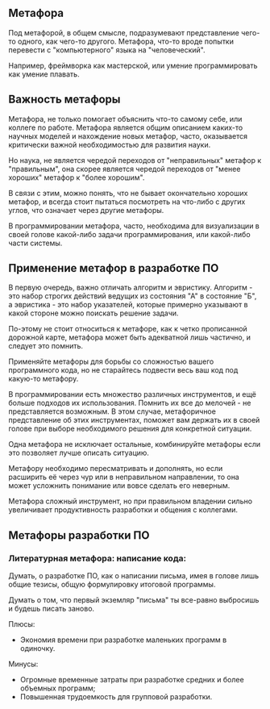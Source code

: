## Метафора

  Под метафорой, в общем смысле, подразумевают представление чего-то одного, как чего-то другого. Метафора, что-то вроде попытки перевести с "компьютерного" языка на "человеческий".

  Например, фреймворка как мастерской, или умение программировать как умение плавать.

## Важность метафоры

  Метафора, не только помогает объяснить что-то самому себе, или коллеге по работе. Метафора является общим описанием каких-то научных моделей и нахождение новых метафор, часто, оказывается критически важной необходимостью для развития науки.

  Но наука, не является чередой переходов от "неправильных" метафор к "правильным", она скорее является чередой переходов от "менее хороших" метафор к "более хорошим".

  В связи с этим, можно понять, что не бывает окончательно хороших метафор, и всегда стоит пытаться посмотреть на что-либо с других углов, что означает через другие метафоры.

  В программировании метафора, часто, необходима для визуализации в своей голове какой-либо задачи программирования, или какой-либо части системы. 

## Применение метафор в разработке ПО

  В первую очередь, важно отличать алгоритм и эвристику. Алгоритм - это набор строгих действий ведущих из состояния "А" в состояние "Б", а эвристика - это набор указателей, которые примерно указывают в какой стороне можно поискать решение задачи.

  По-этому не стоит относиться к метафоре, как к четко прописанной дорожной карте, метафора может быть адекватной лишь частично, и следует это помнить.

  Применяйте метафоры для борьбы со сложностью вашего программного кода, но не старайтесь подвести весь ваш код под какую-то метафору.

  В программировании есть множество различных инструментов, и ещё больше подходов их использования. Помнить их все до мелочей - не представляется возможным. В этом случае, метафоричное представление об этих инструментах, поможет вам держать их в своей голове при выборе необходимого решения для конкретной ситуации.

  Одна метафора не исключает остальные, комбинируйте метафоры если это позволяет лучше описать ситуацию.
  
  Метафору необходимо пересматривать и дополнять, но если расширить её через чур или в неправильном направлении, то она может усложнить понимание или вовсе сделать его неверным.

  Метафора сложный инструмент, но при правильном владении сильно увеличивает продуктивность разработки и общения с коллегами.

## Метафоры разработки ПО

### Литературная метафора: написание кода:

  Думать, о разработке ПО, как о написании письма, имея в голове лишь общие тезисы, общую формулировку итоговой программы.

  Думать о том, что первый экземляр "письма" ты все-равно выбросишь и будешь писать заново.

  Плюсы:

  - Экономия времени при разработке маленьких программ в одиночку.
  
  Минусы:

  - Огромные временные затраты при разработке средних и более объемных программ;
  - Повышенная трудоемкость для групповой разработки.